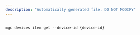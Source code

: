 ```yaml
---
description: "Automatically generated file. DO NOT MODIFY"
---
```


```cli

mgc devices item get --device-id {device-id}

```